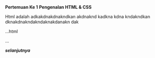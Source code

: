 **Pertemuan Ke 1**
**Pengenalan HTML & CSS**

Html adalah adkakdnakdnakndkan akdnaknd kadkna kdna kndakndkan dknakdnakndakndaknakdanakn dak

...html
<!DOCTYPE html>
<html lang="en">
<head>
    <meta charset="UTF-8">
    <meta http-equiv="X-UA-Compatible" content="IE=edge">
    <meta name="viewport" content="width=device-width, initial-scale=1.0">
    <title>Document</title>
</head>
<body>
    
</body>
</html>
...

***selanjutnya***